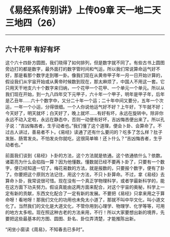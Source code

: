 # 《易经系传别讲》上传09章 天一地二天三地四（26）

------

## 六十花甲 有好有坏

这个六十四卦方圆图，我们晓得了如何排列，但是数字就不同了。有些古书上圆图旁边打的都是数字，最外面打的数字管时间和气运，所以我们常说算命运气好不好，那是看那个数字走到哪一卦。像我们现在从黄帝甲子年一月一日开始计算的，假设我们从宇宙开始或从黄帝时候数到现在，那太麻烦了，中国人不用这一套。它只用天干地支六十个数字来归纳，一个花甲一个花甲、一个单元一个单元。所以从我们现在开始，到一九八四年交下元甲子，六十年一个甲子，明年是甲子年，后年是乙丑年……六十个数字中，又分二十年一个运；二十年中间又要分，五年一个次运，一年一个小运，分得很细。一个人你说他运气好不好？上午好，下午就不好；今天好了，明天就坏；白天好了，晚上就坏……有好有坏，永远在旋转中。除非你永远不动入定啦，永远在静态中，否则一动便有好坏，吉凶悔吝便出来了。所以孔子说：“吉凶悔吝者，生乎动者也。”我们懂了这个道理，便会卜卦、会算命了。不过古人讲过，善易者不卜。《易经》读通了还有什么要问的？吃多了怎么样？肚子发胀、肠胃发炎。不怕发炎你就吃，这很简单嘛！还卜什么？“吉凶悔吝者，生乎动者也。”

前面我们谈到《易经》卜卦的方法，这个方法就是依通。这个依通依什么？依数。诸葛亮为什么会掐指一算？因为他懂数。懂数就已经不要再卜卦了，只要有一个数字，便已经知道一切了。梅花易数的方法，就是报数的，只要报个数字，便有了卦了。你要把这个原则方法记住，用这个方法，不只卜卦算命。不过，拿《易经》去算命卜卦，我常说很可惜。现在没有一个真正学物理科学，或者学最新科学的，能在这方面下功夫努力。假设真能由这两方面来配合，对这个宇宙的奥秘，科学上一定有新的贡献，东西文化配合了一定有新的发展。不要把《易经》只拿来用之于算命呀！看地呀！那我们文化的功用也未免太小道了，那就不叫中华文化，叫小道文化了。当然我们的文化是大道文化，不管你用到心理学、物理学、化学等等，可用的地方太多啦。现在照这种古老的方法来用，不行！所以大家要想出新的境界，先要把这些最基本的方图、圆图、卦名、卦位弄清楚，才能推陈出新。

“闲坐小窗读《周易》，不知春去已多时”。